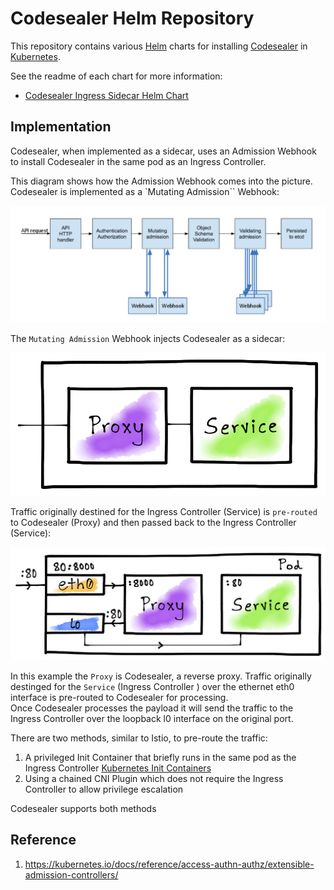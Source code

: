 # Codesealer Helm Repository

This repository contains various [Helm](https://helm.sh) charts for installing
[Codesealer](https://codesealer.com) in [Kubernetes](https://kubernetes.io).

See the readme of each chart for more information:
* [Codesealer Ingress Sidecar Helm Chart](/charts/codesealer/README.md)

## Implementation

Codesealer, when implemented as a sidecar, uses an Admission Webhook to install Codesealer
in the same pod as an Ingress Controller.  

This diagram shows how the Admission Webhook comes into the picture.  Codesealer is implemented
as a `Mutating Admission`` Webhook:

![admission webhook flow](./img/webhook.png)

The `Mutating Admission` Webhook injects Codesealer as a sidecar:

![sidecar proxy](./img/sidecar-proxy.png)

Traffic originally destined for the Ingress Controller (Service) is `pre-routed` to Codesealer (Proxy)
and then passed back to the Ingress Controller (Service):

![pod networking](./img/pod-networking.png)

In this example the `Proxy` is Codesealer, a reverse proxy.  Traffic originally destinged for the `Service` 
(Ingress Controller ) over the ethernet eth0 interface is pre-routed to Codesealer for processing.  
Once Codesealer processes the payload it will send the traffic to the Ingress Controller over the loopback 
l0 interface on the original port.

There are two methods, similar to Istio, to pre-route the traffic:

1. A privileged Init Container that briefly runs in the same pod as the Ingress Controller [Kubernetes Init Containers](https://kubernetes.io/docs/concepts/workloads/pods/init-containers/)
2. Using a chained CNI Plugin which does not require the Ingress Controller to allow privilege escalation

Codesealer supports both methods

## Reference
1. https://kubernetes.io/docs/reference/access-authn-authz/extensible-admission-controllers/
